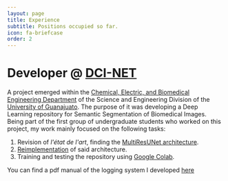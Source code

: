```yaml
---
layout: page
title: Experience
subtitle: Positions occupied so far.
icon: fa-briefcase
order: 2
---
```


# Developer @ [DCI-NET](https://github.com/DCI-NET)
A project emerged within the [Chemical, Electric, and Biomedical Engineering Department](http://www.dci.ugto.mx/diqeb/) of the Science and Engineering Division of the [University of Guanajuato](https://www.ugto.mx/). The purpose of it was developing a Deep Learning repository for Semantic Segmentation of Biomedical Images. Being part of the first group of undergraduate students who worked on this project, my work mainly focused on the following tasks:

1. Revision of *l'état de l'art*, finding the [MultiResUNet architecture](https://github.com/nibtehaz/MultiResUNet).
2. [Reimplementation](https://github.com/gmagannaDevelop/MyMultiResUNet) of said architecture.
3. Training and testing the repository using [Google Colab](https://colab.research.google.com/notebooks/intro.ipynb). 


You can find a pdf manual of the logging system I developed [here](/assets/docs/Segmed_Class_Example.pdf)


